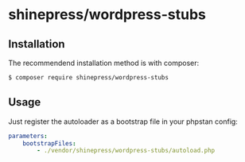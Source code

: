 # shinepress/wordpress-stubs

## Installation

The recommendend installation method is with composer:
```sh
$ composer require shinepress/wordpress-stubs
```

## Usage

Just register the autoloader as a bootstrap file in your phpstan config:
```yaml
parameters:
    bootstrapFiles:
        - ./vendor/shinepress/wordpress-stubs/autoload.php
```